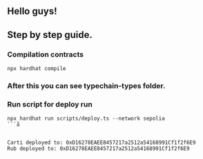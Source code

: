 ## Hello guys!

## Step by step guide.
### Compilation contracts
```
npx hardhat compile 
```
### After this you can see typechain-types folder.

### Run script for deploy run
```
npx hardhat run scripts/deploy.ts --network sepolia
```å


Carti deployed to: 0xD16278EAEE8457217a2512a54168991Cf1f2f6E9
Rub deployed to: 0xD16278EAEE8457217a2512a54168991Cf1f2f6E9